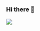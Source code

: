 ### Hi there 👋

<!--
**komen205/komen205** is a ✨ _special_ ✨ repository because its `README.md` (this file) appears on your GitHub profile.

Here are some ideas to get you started:

- 🔭 I’m currently working on ...
- 🌱 I’m currently learning ...
- 👯 I’m looking to collaborate on ...
- 🤔 I’m looking for help with ...
- 💬 Ask me about ...
 📫 How to reach me: https://www.linkedin.com/in/nuno-silva-6b82ab192/
- 😄 Pronouns: ...
- ⚡ Fun fact: ...
-->
<img src="https://raw.githubusercontent.com/abhisheknaiidu/abhisheknaiidu/master/code.gif">
